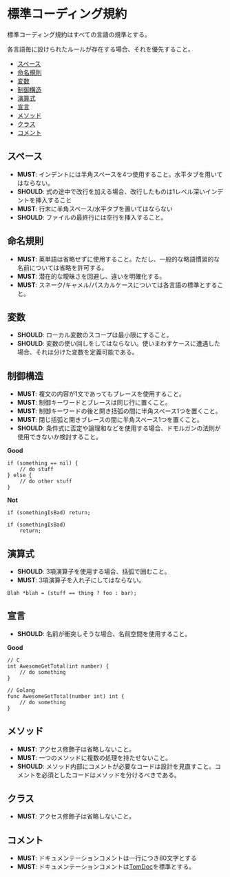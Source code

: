 # 標準コーディング規約

標準コーディング規約はすべての言語の規準とする。

各言語毎に設けられたルールが存在する場合、それを優先すること。

- [スペース](#spacing)
- [命名規則](#naming)
- [変数](#variables)
- [制御構造](#conditionals)
- [演算式](#operations)
- [宣言](#declarations)
- [メソッド](#methods)
- [クラス](#class)
- [コメント](#comments)


## スペース <a name="spacing">

- **MUST**: インデントには半角スペースを4つ使用すること。水平タブを用いてはならない。
- **SHOULD**: 式の途中で改行を加える場合、改行したものは1レベル深いインデントを挿入すること
- **MUST**: 行末に半角スペース/水平タブを置いてはならない
- **SHOULD**: ファイルの最終行には空行を挿入すること。


## 命名規則 <a name="naming">

- **MUST**: 英単語は省略せずに使用すること。ただし、一般的な略語慣習的な名前については省略を許可する。
- **MUST**: 潜在的な曖昧さを回避し、違いを明確化する。
- **MUST**: スネーク/キャメル/パスカルケースについては各言語の標準とすること。


## 変数 <a name="variables">

- **SHOULD**: ローカル変数のスコープは最小限にすること。
- **SHOULD**: 変数の使い回しをしてはならない。使いまわすケースに遭遇した場合、それは分けた変数を定義可能である。


## 制御構造 <a name="conditionals">

- **MUST**: 複文の内容が1文であってもブレースを使用すること。
- **MUST**: 制御キーワードとブレースは同じ行に置くこと。
- **MUST**: 制御キーワードの後と開き括弧の間に半角スペース1つを置くこと。
- **MUST**: 閉じ括弧と開きブレースの間に半角スペース1つを置くこと。
- **SHOULD**: 条件式に否定や論理和などを使用する場合、ドモルガンの法則が使用できないか検討すること。

**Good**

```
if (something == nil) {
    // do stuff
} else {
    // do other stuff
}
```

**Not**

```
if (somethingIsBad) return;

if (somethingIsBad)
    return;
```


## 演算式 <a name="operations">

- **SHOULD**: 3項演算子を使用する場合、括弧で囲むこと。
- **MUST**: 3項演算子を入れ子にしてはならない。

```
Blah *blah = (stuff == thing ? foo : bar);
```


## 宣言 <a name="declarations">

- **SHOULD**: 名前が衝突しそうな場合、名前空間を使用すること。

**Good**

```
// C
int AwesomeGetTotal(int number) {
    // do something
}

// Golang
func AwesomeGetTotal(number int) int {
    // do something
}
```


## メソッド <a name="methods">

- **MUST**: アクセス修飾子は省略しないこと。
- **MUST**: 一つのメソッドに複数の処理を持たせないこと。
- **SHOULD**: メソッド内部にコメントが必要なコードは設計を見直すこと。コメントを必須としたコードはメソッドを分けるべきである。


## クラス <a name="class">

- **MUST**: アクセス修飾子は省略しないこと。


## コメント <a name="comments">

- **MUST**: ドキュメンテーションコメントは一行につき80文字とする
- **MUST**: ドキュメンテーションコメントは[TomDoc](http://tomdoc.org)を標準とする。

